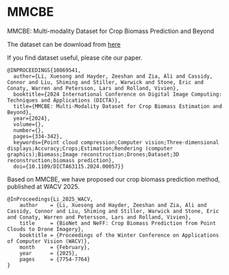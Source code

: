 # MMCBE
MMCBE: Multi-modality Dataset for Crop Biomass Prediction and Beyond

The dataset can be download from [here](https://data.csiro.au/collection/csiro:64018)

If you find dataset useful, please cite our paper.
```
@INPROCEEDINGS{10869541,
  author={Li, Xuesong and Hayder, Zeeshan and Zia, Ali and Cassidy, Connor and Liu, Shiming and Stiller, Warwick and Stone, Eric and Conaty, Warren and Petersson, Lars and Rolland, Vivien},
  booktitle={2024 International Conference on Digital Image Computing: Techniques and Applications (DICTA)}, 
  title={MMCBE: Multi-Modality Dataset for Crop Biomass Estimation and Beyond}, 
  year={2024},
  volume={},
  number={},
  pages={334-342},
  keywords={Point cloud compression;Computer vision;Three-dimensional displays;Accuracy;Crops;Estimation;Rendering (computer graphics);Biomass;Image reconstruction;Drones;Dataset;3D reconstruction;biomass prediction},
  doi={10.1109/DICTA63115.2024.00057}}
```

Based on MMCBE, we have proposed our crop biomass prediction method, published at WACV 2025.
```
@InProceedings{Li_2025_WACV,
    author    = {Li, Xuesong and Hayder, Zeeshan and Zia, Ali and Cassidy, Connor and Liu, Shiming and Stiller, Warwick and Stone, Eric and Conaty, Warren and Petersson, Lars and Rolland, Vivien},
    title     = {BioNet and NeFF: Crop Biomass Prediction from Point Clouds to Drone Imagery},
    booktitle = {Proceedings of the Winter Conference on Applications of Computer Vision (WACV)},
    month     = {February},
    year      = {2025},
    pages     = {7754-7764}
}
```

